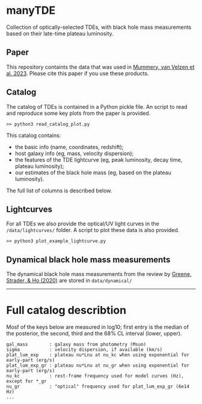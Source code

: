 # manyTDE
Collection of optically-selected TDEs, with black hole mass measurements based on their late-time plateau luminosity. 

## Paper
This repository containts the data that was used in [Mummery, van Velzen et al. 2023](https://ui.adsabs.harvard.edu/abs/2023arXiv230808255M/abstract). Please cite this paper if you use these products. 

## Catalog
The catalog of TDEs is contained in a Python pickle file. An script to read and reproduce some key plots from the paper is provided. 

`>> python3 read_catalog_plot.py`

This catalog contains: 
-  the basic info (name, coordinates, redshift);
-  host galaxy info (eg, mass,  velocity dispersion);
-  the features of the TDE lightcurve (eg, peak luminosity, decay time, plateau luminosity);
-  our estimates of the black hole mass (eg, based on the plateau luminosity).

The full list of columns is described below.  

## Lightcurves
For all TDEs we also provide the optical/UV light curves in the `/data/lightcurves/` folder. A script to plot these data is also provided. 

`>> python3 plot_example_lightcurve.py`

## Dynamical black hole mass measurements 
The dynamical black hole mass measurements from the review by [Greene, Strader, & Ho (2020)](https://ui.adsabs.harvard.edu/abs/2020ARA%26A..58..257G/abstract) are stored in `data/dynamical/`

***

# Full catalog describtion

Mosf of the keys below are measured in log10; first entry is the median of the posterior, the second, third and the 68% CL interval (lower, upper).

```
gal_mass        : galaxy mass from photometry (Msun)
sigma           : velocity dispersion, if available (km/s)
plat_lum_exp    : plateau nu*Lnu at nu_kc when using exponential for early-part (erg/s)
plat_lum_exp_gr : plateau nu*Lnu at nu_gr when using exponential for early-part (erg/s)
nu_kc           : rest-frame frequency used for model curves (Hz), except for *_gr
nu_gr           : "optical" frequency used for plat_lum_exp_gr (6e14 Hz)
...
```
